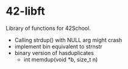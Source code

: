 # 42-libft
Library of functions for 42School.

+ Calling strdup() with NULL arg might crash
+ implement bin equivalent to strnstr
+ binary version of hasduplicates
  + int memdup(void *b, size_t n)
